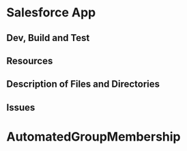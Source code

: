 # Salesforce App

## Dev, Build and Test

## Resources

## Description of Files and Directories

## Issues
# AutomatedGroupMembership
